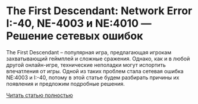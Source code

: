 # The First Descendant: Network Error I:-40, NE-4003 и NE:4010 — Решение сетевых ошибок



The First Descendant – популярная игра, предлагающая игрокам захватывающий геймплей и сложные сражения. Однако, как и в любой другой онлайн-игре, технические неполадки могут испортить впечатления от игры. Одной из таких проблем стала сетевая ошибка NE:4003 и I:-40, потому в этой статье будем разбирать причины их появления и предложим подробные решения.

[Читать статью полностью](https://xyberbara.com/gaming/the-first-descendant-network/)

